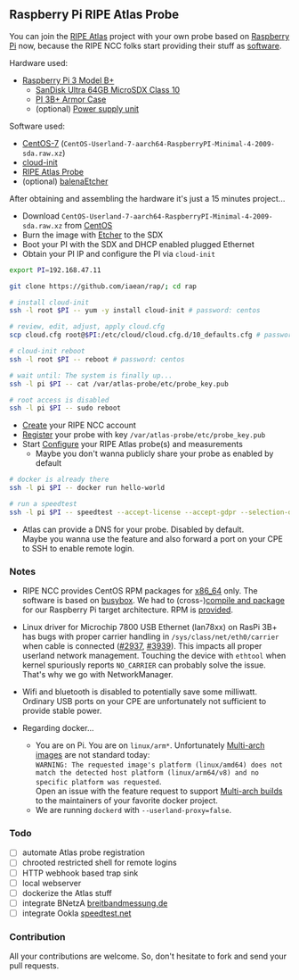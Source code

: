 ## Raspberry Pi RIPE Atlas Probe

You can join the [RIPE Atlas][0] project with your own probe based on [Raspberry Pi][4] now, because the RIPE NCC folks start providing their stuff as [software][1].

Hardware used:

* [Raspberry Pi 3 Model B+][101]
  * [SanDisk Ultra 64GB MicroSDX Class 10][102]
  * [PI 3B+ Armor Case][103]
  * (optional) [Power supply unit][104]

Software used:

* [CentOS-7][5] (`CentOS-Userland-7-aarch64-RaspberryPI-Minimal-4-2009-sda.raw.xz`)
* [cloud-init][8]
* [RIPE Atlas Probe][2]
* (optional) [balenaEtcher][6]

After obtaining and assembling the hardware it's just a 15 minutes project...

* Download `CentOS-Userland-7-aarch64-RaspberryPI-Minimal-4-2009-sda.raw.xz` from [CentOS][5]
* Burn the image with [Etcher][6] to the SDX
* Boot your PI with the SDX and DHCP enabled plugged Ethernet
* Obtain your PI IP and configure the PI via `cloud-init`
```bash
export PI=192.168.47.11

git clone https://github.com/iaean/rap/; cd rap

# install cloud-init
ssh -l root $PI -- yum -y install cloud-init # password: centos

# review, edit, adjust, apply cloud.cfg
scp cloud.cfg root@$PI:/etc/cloud/cloud.cfg.d/10_defaults.cfg # password: centos

# cloud-init reboot
ssh -l root $PI -- reboot # password: centos

# wait until: The system is finally up...
ssh -l pi $PI -- cat /var/atlas-probe/etc/probe_key.pub

# root access is disabled
ssh -l pi $PI -- sudo reboot
```
* [Create][70] your RIPE NCC account
* [Register][71] your probe with key `/var/atlas-probe/etc/probe_key.pub`
* Start [Configure][72] your RIPE Atlas probe(s) and measurements
  * Maybe you don't wanna publicly share your probe as enabled by default
```bash
# docker is already there
ssh -l pi $PI -- docker run hello-world

# run a speedtest
ssh -l pi $PI -- speedtest --accept-license --accept-gdpr --selection-details
```
* Atlas can provide a DNS for your probe. Disabled by default.  
  Maybe you wanna use the feature and also forward a port on your CPE to SSH to enable remote login.

### Notes

* RIPE NCC provides CentOS RPM packages for [x86_64][20] only. The software is based on [busybox][21]. We had to (cross-)[compile and package][22] for our Raspberry Pi target architecture. RPM is [provided][23].

* Linux driver for Microchip 7800 USB Ethernet (lan78xx) on RasPi 3B+
has bugs with proper carrier handling in `/sys/class/net/eth0/carrier` when cable is connected ([#2937][90], [#3939][91]). This impacts all proper userland network management. Touching the device with `ethtool` when kernel spuriously reports `NO_CARRIER` can probably solve the issue. That's why we go with NetworkManager.

* Wifi and bluetooth is disabled to potentially save some milliwatt. Ordinary USB ports on your CPE are unfortunately not sufficient to provide stable power.

* Regarding docker...
  * You are on Pi. You are on `linux/arm*`. Unfortunately [Multi-arch images][15] are not standard today:  
  `WARNING: The requested image's platform (linux/amd64) does not match the detected host platform (linux/arm64/v8) and no specific platform was requested`.  
  Open an issue with the feature request to support [Multi-arch builds][16] to the maintainers of your favorite docker project.
  * We are running `dockerd` with `--userland-proxy=false`.

### Todo

- [ ] automate Atlas probe registration
- [ ] chrooted restricted shell for remote logins
- [ ] HTTP webhook based trap sink
- [ ] local webserver
- [ ] dockerize the Atlas stuff
- [ ] integrate BNetzA [breitbandmessung.de][10]
- [ ] integrate Ookla [speedtest.net][9]

### Contribution

All your contributions are welcome. So, don't hesitate to fork and send your pull requests.

[0]: https://atlas.ripe.net/
[1]: https://atlas.ripe.net/docs/software-probe
[2]: https://github.com/RIPE-NCC/ripe-atlas-software-probe

[3]: https://www.raspberrypi.org/
[4]: https://www.raspberrypi.org/products/raspberry-pi-3-model-b-plus/

[5]: http://mirror.centos.org/altarch/7/isos/aarch64/

[6]: https://balena.io/etcher/
[7]: https://github.com/balena-io/etcher/releases/download/v1.5.113/balenaEtcher-Portable-1.5.113.exe

[8]: https://cloudinit.readthedocs.io/

[9]: https://www.speedtest.net/apps/cli
[10]: https://breitbandmessung.de/ueber-den-test

[15]: https://www.docker.com/blog/multi-arch-images/
[16]: https://www.docker.com/blog/multi-arch-build-and-images-the-simple-way/

[20]: https://ftp.ripe.net/ripe/atlas/software-probe/
[21]: https://www.busybox.net/
[22]: https://github.com/RIPE-NCC/ripe-atlas-probe-doc
[23]: https://github.com/iaean/rap/releases/tag/init

[70]: https://access.ripe.net/registration
[71]: https://atlas.ripe.net/apply/swprobe/
[72]: https://atlas.ripe.net/probes/

[90]: https://github.com/raspberrypi/linux/issues/2937
[91]: https://github.com/raspberrypi/linux/issues/3939

[101]: https://www.amazon.de/gp/product/B07BFH96M3
[102]: https://www.amazon.de/gp/product/B073JYVKNX
[103]: https://www.amazon.de/gp/product/B07M7M53LT
[104]: https://www.amazon.de/gp/product/B01DP8O5A4
